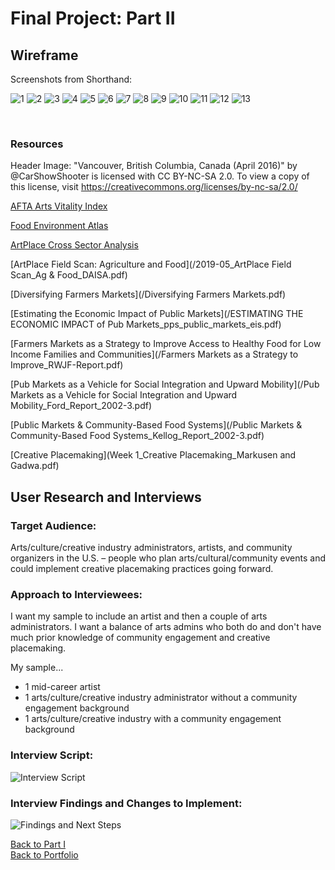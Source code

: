 <h1>Final Project: Part II</h1>

<h2>Wireframe</h2>

Screenshots from Shorthand:

![1](/1.PNG)
![2](/2.PNG)
![3](/3.PNG)
![4](/4.PNG)
![5](/5.PNG)
![6](/6.PNG)
![7](/Inked6_LI.jpg)
![8](/Inked7_LI.jpg)
![9](/Inked8_LI.jpg)
![10](/10.PNG)
![11](/11.PNG)
![12](/12.PNG)
![13](/13.PNG)

<br>

<h3>Resources</h3>

Header Image: "Vancouver, British Columbia, Canada (April 2016)" by @CarShowShooter is licensed with CC BY-NC-SA 2.0. To view a copy of this license, visit https://creativecommons.org/licenses/by-nc-sa/2.0/

[AFTA Arts Vitality Index](/36984-0001-Data.xlsx)

[Food Environment Atlas](/FoodEnvironmentAtlas.xls)

[ArtPlace Cross Sector Analysis](/2020-12_ArtPlace-Cross-Sector-Analysis_FINAL.xlsx)

[ArtPlace Field Scan: Agriculture and Food](/2019-05_ArtPlace Field Scan_Ag & Food_DAISA.pdf)

[Diversifying Farmers Markets](/Diversifying Farmers Markets.pdf)

[Estimating the Economic Impact of Public Markets](/ESTIMATING THE ECONOMIC IMPACT of Pub Markets_pps_public_markets_eis.pdf)

[Farmers Markets as a Strategy to Improve Access to Healthy Food for Low Income Families and Communities](/Farmers Markets as a Strategy to Improve_RWJF-Report.pdf)

[Pub Markets as a Vehicle for Social Integration and Upward Mobility](/Pub Markets as a Vehicle for Social Integration and Upward Mobility_Ford_Report_2002-3.pdf)

[Public Markets & Community-Based Food Systems](/Public Markets & Community-Based Food Systems_Kellog_Report_2002-3.pdf)

[Creative Placemaking](Week 1_Creative Placemaking_Markusen and Gadwa.pdf)


<h2>User Research and Interviews</h2>

<h3>Target Audience:</h3>

Arts/culture/creative industry administrators, artists, and community organizers in the U.S. – people who plan arts/cultural/community events and could implement creative placemaking practices going forward. 

<h3>Approach to Interviewees:</h3>

I want my sample to include an artist and then a couple of arts administrators. I want a balance of arts admins who both do and don't have much prior knowledge of community engagement and creative placemaking. 

My sample...
- 1 mid-career artist
- 1 arts/culture/creative industry administrator without a community engagement background
- 1 arts/culture/creative industry with a community engagement background 

<h3>Interview Script:</h3>

![Interview Script](/interview_script.PNG)


<h3>Interview Findings and Changes to Implement:</h3>

![Findings and Next Steps](/Findings.PNG)


[Back to Part I](/final_project_ptI_Crittenden.md)
<br>
[Back to Portfolio](/portfolio)

